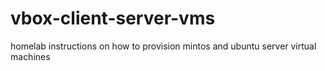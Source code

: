 # vbox-client-server-vms
homelab instructions on how to provision mintos and ubuntu server virtual machines
